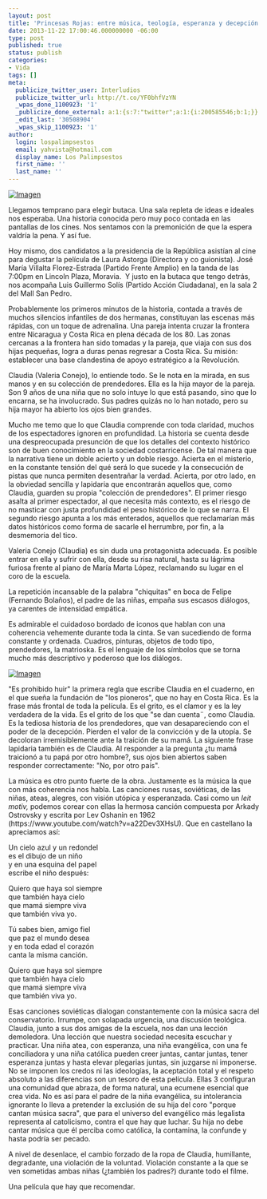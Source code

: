 ```yaml
---
layout: post
title: 'Princesas Rojas: entre música, teología, esperanza y decepción.'
date: 2013-11-22 17:00:46.000000000 -06:00
type: post
published: true
status: publish
categories:
- Vida
tags: []
meta:
  publicize_twitter_user: Interludios
  publicize_twitter_url: http://t.co/YF0bhfVzYN
  _wpas_done_1100923: '1'
  _publicize_done_external: a:1:{s:7:"twitter";a:1:{i:200585546;b:1;}}
  _edit_last: '30508904'
  _wpas_skip_1100923: '1'
author:
  login: lospalimpsestos
  email: yahvista@hotmail.com
  display_name: Los Palimpsestos
  first_name: ''
  last_name: ''
---
```

<p><a href="http://lospalimpsestos.files.wordpress.com/2013/11/princesas-rojas.jpg"><img class="size-full wp-image aligncenter" id="i-2019" alt="Imagen" src="{{ site.baseurl }}/assets/princesas-rojas.jpg" /></a></p>
<p>Llegamos temprano para elegir butaca. Una sala repleta de ideas e ideales nos esperaba. Una historia conocida pero muy poco contada en las pantallas de los cines. Nos sentamos con la premonición de que la espera valdría la pena. Y así fue.</p>
<p>Hoy mismo, dos candidatos a la presidencia de la República asistían al cine para degustar la película de Laura Astorga (Directora y co guionista). José María Villalta Florez-Estrada (Partido Frente Amplio) en la tanda de las 7:00pm en Lincoln Plaza, Moravia.  Y justo en la butaca que tengo detrás, nos acompaña Luis Guillermo Solís (Partido Acción Ciudadana), en la sala 2 del Mall San Pedro.</p>
<p>Probablemente los primeros minutos de la historia, contada a través de muchos silencios infantiles de dos hermanas, constituyan las escenas más rápidas, con un toque de adrenalina. Una pareja intenta cruzar la frontera entre Nicaragua y Costa Rica en plena década de los 80. Las zonas cercanas a la frontera han sido tomadas y la pareja, que viaja con sus dos hijas pequeñas, logra a duras penas regresar a Costa Rica. Su misión: establecer una base clandestina de apoyo estratégico a la Revolución.</p>
<p>Claudia (Valeria Conejo), lo entiende todo. Se le nota en la mirada, en sus manos y en su colección de prendedores. Ella es la hija mayor de la pareja. Son 9 años de una niña que no solo intuye lo que está pasando, sino que lo encarna, se ha involucrado. Sus padres quizás no lo han notado, pero su hija mayor ha abierto los ojos bien grandes.</p>
<p>Mucho me temo que lo que Claudia comprende con toda claridad, muchos de los espectadores ignoren en profundidad. La historia se cuenta desde una despreocupada presunción de que los detalles del contexto histórico son de buen conocimiento en la sociedad costarricense. De tal manera que la narrativa tiene un doble acierto y un doble riesgo. Acierta en el misterio, en la constante tensión del qué será lo que sucede y la consecución de pistas que nunca permiten desentrañar la verdad. Acierta, por otro lado, en la obviedad sencilla y lapidaria que encontrarán aquellos que, como Claudia, guarden su propia "colección de prendedores". El primer riesgo asalta al primer espectador, al que necesita más contexto, es el riesgo de no masticar con justa profundidad el peso histórico de lo que se narra. El segundo riesgo apunta a los más enterados, aquellos que reclamarían más datos históricos como forma de sacarle el herrumbre, por fin, a la desmemoria del tico.</p>
<p>Valeria Conejo (Claudia) es sin duda una protagonista adecuada. Es posible entrar en ella y sufrir con ella, desde su risa natural, hasta su lágrima furiosa frente al piano de María Marta López, reclamando su lugar en el coro de la escuela.</p>
<p>La repetición incansable de la palabra "chiquitas" en boca de Felipe (Fernando Bolaños), el padre de las niñas, empaña sus escasos diálogos, ya carentes de intensidad empática.</p>
<p>Es admirable el cuidadoso bordado de iconos que hablan con una coherencia vehemente durante toda la cinta. Se van sucediendo de forma constante y ordenada. Cuadros, pinturas, objetos de todo tipo, prendedores, la matrioska. Es el lenguaje de los símbolos que se torna mucho más descriptivo y poderoso que los diálogos.</p>
<p><a href="http://lospalimpsestos.files.wordpress.com/2013/11/princesas_rojas_lncima20131114_0118_28.jpg"><img class="size-full wp-image aligncenter" id="i-2022" alt="Imagen" src="{{ site.baseurl }}/assets/princesas_rojas_lncima20131114_0118_28.jpg" /></a></p>
<p>"Es prohibido huir" la primera regla que escribe Claudia en el cuaderno, en el que sueña la fundación de "los pioneros", que no hay en Costa Rica. Es la frase más frontal de toda la película. Es el grito, es el clamor y es la ley verdadera de la vida. Es el grito de los que "se dan cuenta¨, como Claudia. Es la tediosa historia de los prendedores, que van desapareciendo con el poder de la decepción. Pierden el valor de la convicción y de la utopía. Se decoloran irremisiblemente ante la traición de su mamá. La siguiente frase lapidaria también es de Claudia. Al responder a la pregunta ¿tu mamá traicionó a tu papá por otro hombre?, sus ojos bien abiertos saben responder correctamente: "No, por otro país".</p>
<p>La música es otro punto fuerte de la obra. Justamente es la música la que con más coherencia nos habla. Las canciones rusas, soviéticas, de las niñas, ateas, alegres, con visión utópica y esperanzada. Casi como un<em> leit motiv, </em>podemos corear con ellas la hermosa canción compuesta por Arkady Ostrovsky y escrita por Lev Oshanin en 1962 (https://www.youtube.com/watch?v=a22Dev3XHsU). Que en castellano la apreciamos así:</p>
<p>Un cielo azul y un redondel<br />
es el dibujo de un niño<br />
y en una esquina del papel<br />
escribe el niño después:</p>
<p>Quiero que haya sol siempre<br />
que también haya cielo<br />
que mamá siempre viva<br />
que también viva yo.</p>
<p>Tú sabes bien, amigo fiel<br />
que paz el mundo desea<br />
y en toda edad el corazón<br />
canta la misma canción.</p>
<p>Quiero que haya sol siempre<br />
que también haya cielo<br />
que mamá siempre viva<br />
que también viva yo.</p>
<p>Esas canciones soviéticas dialogan constantemente con la música sacra del conservatorio. Irrumpe, con solapada urgencia, una discusión teológica. Claudia, junto a sus dos amigas de la escuela, nos dan una lección demoledora. Una lección que nuestra sociedad necesita escuchar y practicar. Una niña atea, con esperanza, una niña evangélica, con una fe conciliadora y una niña católica pueden creer juntas, cantar juntas, tener esperanza juntas y hasta elevar plegarias juntas, sin juzgarse ni imponerse. No se imponen los credos ni las ideologías, la aceptación total y el respeto absoluto a las diferencias son un tesoro de esta película. Ellas 3 configuran una comunidad que abraza, de forma natural, una ecumene esencial que crea vida. No es así para el padre de la niña evangélica, su intolerancia ignorante lo lleva a pretender la exclusión de su hija del coro "porque cantan música sacra", que para el universo del evangélico más legalista representa al catolicismo, contra el que hay que luchar. Su hija no debe cantar música que él perciba como católica, la contamina, la confunde y hasta podría ser pecado.</p>
<p>A nivel de desenlace, el cambio forzado de la ropa de Claudia, humillante, degradante, una violación de la voluntad. Violación constante a la que se ven sometidas ambas niñas (¿también los padres?) durante todo el filme.</p>
<p>Una película que hay que recomendar.</p>
